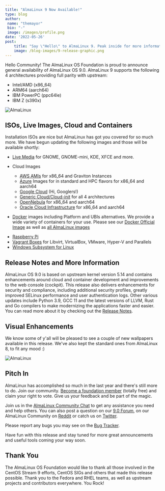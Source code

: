 ```yaml
---
title: "AlmaLinux 9 Now Available!"
type: blog
author: 
 name: "themayor"
 bio: "-"
 image: /images/profile.png
date: '2022-05-26'
post:
    title: "Say \"Hello\" to AlmaLinux 9. Peak inside for more information."
    image: /blog-images/9-release-graphic.png
---
```


Hello Community! The AlmaLinux OS Foundation is proud to announce general availability of AlmaLinux OS 9.0. AlmaLinux 9 supports the following 4 architectures providing full parity with upstream:

- Intel/AMD (x86_64)
- ARM64 (aarch64)
- IBM PowerPC (ppc64le)
- IBM Z (s390x)

![AlmaLinux](/blog-images/upload_60f35378e42129a12d8868d65f5c8880.png)

## ISOs, Live Images, Cloud and Containers

Installation ISOs are nice but AlmaLinux has got you covered for so much more. We have begun updating the following images and those will be available shortly:

- [Live Media](https://wiki.almalinux.org/LiveMedia.html) for GNOME, GNOME-mini, KDE, XFCE and more.

- Cloud Images
    - [AWS AMIs](https://wiki.almalinux.org/cloud/AWS.html) for x86_64 and Graviton Instances
    - [Azure](https://wiki.almalinux.org/cloud/Azure.html) Images for in standard and HPC flavors for x86_64 and aarch64
    - [Google Cloud](https://wiki.almalinux.org/cloud/Google.html) (Hi, Googlers!)
    - [Generic Cloud/Cloud-init](https://wiki.almalinux.org/cloud/Generic-cloud-on-local.html) for all 4 architectures
    - [OpenNebula](https://wiki.almalinux.org/cloud/OpenNebula.html) for x86_64 and aarch64
    - [Oracle Cloud Infrastructure](https://wiki.almalinux.org/cloud/OCI.html) for x86_64 and aarch64
- [Docker](https://wiki.almalinux.org/containers/docker-images.html#about-almalinux-docker-images) images including Platform and UBIs alternatives. We provide a wide variety of containers for your use. Please see our [Docker Official Image](https://hub.docker.com/_/almalinux) as well as [all AlmaLinux images](https://hub.docker.com/u/almalinux)
* [Raspberry Pi](https://wiki.almalinux.org/documentation/raspberry-pi.html)
* [Vagrant Boxes](https://app.vagrantup.com/almalinux/boxes/9) for Libvirt, VirtualBox, VMware, Hyper-V and Parallels
* [Windows Subsystem for Linux](https://wiki.almalinux.org/documentation/wsl.html)

## Release Notes and More Information

AlmaLinux OS 9.0 is based on upstream kernel version 5.14 and contains enhancements around cloud and container development and improvements to the web console (cockpit). This release also delivers enhancements for security and compliance, including additional security profiles, greatly improved SELinux performance and user authentication logs. Other various updates include Python 3.9, GCC 11 and the latest versions of LLVM, Rust and Go compilers to make modernizing the applications faster and easier. You can read more about it by checking out the [Release Notes](https://wiki.almalinux.org/release-notes/9.0.html).

## Visual Enhancements

We know some of y'all will be pleased to see a couple of new wallpapers available in this release. We've also kept the standard ones from AlmaLinux 8, to fit any mood :)

![AlmaLinux](/blog-images/7agwyew.png)

## Pitch In

AlmaLinux has accomplished so much in the last year and there's still more to do. Join our community. [Become a foundation member](https://almalinux.org/foundation/members/) (totally free) and claim your right to vote. Give us your feedback and be part of the magic.

Join us in the [AlmaLinux Community Chat](https://chat.almalinux.org/) to get any assistance you need and help others. You can also post a question on our [9.0 Forum](https://almalinux.discourse.group/c/devel/36-category/36), on our AlmaLinux Community on [Reddit](https://reddit.com/r/almalinux) or catch us on [Twitter](https://twitter.com/almalinux).

Please report any bugs you may see on the [Bug Tracker](https://bugs.almalinux.org/).

Have fun with this release and stay tuned for more great announcements and useful tools coming your way soon.

## Thank You

The AlmaLinux OS Foundation would like to thank all those involved in the CentOS Stream 9 efforts, CentOS SIGs and others that made this release possible. Thank you to the Fedora and RHEL teams, as well as upstream projects and contributors everywhere. You Rock!